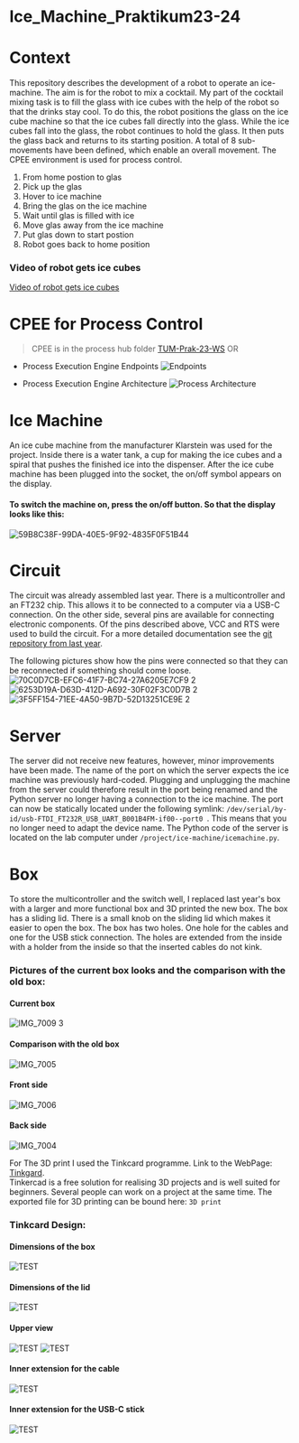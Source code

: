 # Ice_Machine_Praktikum23-24

# Context
This repository  describes the development of a robot to operate an ice-machine. The aim is for the robot to mix a cocktail. My part of the cocktail mixing task is to fill the glass with ice cubes with the help of the robot so that the drinks stay cool.
To do this, the robot positions the glass on the ice cube machine so that the ice cubes fall directly into the glass. While the ice cubes fall into the glass, the robot continues to hold the glass. It then puts the glass back and returns to its starting position.
A total of 8 sub-movements have been defined, which enable an overall movement. The CPEE environment is used for process control.

1. From home postion to glas
2. Pick up the glas
3. Hover to ice machine 
4. Bring the glas on the ice machine 
5. Wait until glas is filled with ice
6. Move glas away from the ice machine 
7. Put glas down to start postion
8. Robot goes back to home position

### Video of robot gets ice cubes
[Video of robot gets ice cubes](https://github.com/avvau/Ice_Machine_Praktikum23-24/assets/164665089/0292e08a-dd6c-4daa-80a3-537b58f087ec)


# CPEE for Process Control
> CPEE is in the process hub folder [TUM-Prak-23-WS](https://cpee.org/flow/edit.html?monitor=https://cpee.org/flow/engine/36621/) OR 
- Process Execution Engine Endpoints
![Endpoints](https://github.com/avvau/Ice_Machine_Praktikum23-24/assets/164665089/bdba5dd6-84ad-4598-aa1d-f44debefbe53)

- Process Execution Engine Architecture
![Process Architecture](https://github.com/avvau/Ice_Machine_Praktikum23-24/assets/164665089/7d231a92-ffd1-4e47-b2c4-10adc50b6182)



# Ice Machine 
An ice cube machine from the manufacturer Klarstein was used for the project. Inside there is a water tank, a cup for making the ice cubes and a spiral that pushes the finished ice into the dispenser. After the ice cube machine has been plugged into the socket, the on/off symbol appears on the display.
#### To switch the machine on, press the on/off button. So that the display looks like this:
![59B8C38F-99DA-40E5-9F92-4835F0F51B44](https://github.com/avvau/Ice_Machine_Praktikum23-24/assets/164665089/0776b5dc-eb08-4ba0-8141-29ae59371ba2)

# Circuit
The circuit was already assembled last year. There is a multicontroller and an FT232 chip. This allows it to be connected to a computer via a USB-C connection. On the other side, several pins are available for connecting electronic components. Of the pins described above, VCC and RTS were used to build the circuit. For a more detailed documentation see the [git repository from last year](https://gitlab.lrz.de/000000000149F516/tum-prac.git). 

The following pictures show how the pins were connected so that they can be reconnected if something should come loose.
![70C0D7CB-EFC6-41F7-BC74-27A6205E7CF9 2](https://github.com/avvau/Ice_Machine_Praktikum23-24/assets/164665089/b6f06479-32a7-4d87-81cf-4d1e3be6be06)
![6253D19A-D63D-412D-A692-30F02F3C0D7B 2](https://github.com/avvau/Ice_Machine_Praktikum23-24/assets/164665089/d7f9c091-b195-404f-9c33-63bee672780a)
![3F5FF154-71EE-4A50-9B7D-52D13251CE9E 2](https://github.com/avvau/Ice_Machine_Praktikum23-24/assets/164665089/f091c205-4247-471e-9588-e9eb4465d806)


# Server
The server did not receive new features, however, minor improvements have been made. The name of the port on which the server expects the ice machine was previously hard-coded. Plugging and unplugging the machine from the server could therefore result in the port being renamed and the Python server no longer having a connection to the ice machine. The port can now be statically located under the following symlink: `/dev/serial/by-id/usb-FTDI_FT232R_USB_UART_B001B4FM-if00--port0 `. This means that you no longer need to adapt the device name.
The Python code of the server is located on the lab computer under `/project/ice-machine/icemachine.py`.



# Box
To store the multicontroller and the switch well, I replaced last year's box with a larger and more functional box and 3D printed the new box. The box has a sliding lid. There is a small knob on the sliding lid which makes it easier to open the box. The box has two holes. 
One hole for the cables and one for the USB stick connection. The holes are extended from the inside with a holder from the inside so that the inserted cables do not kink. 

### Pictures of the current box looks and the comparison with the old box:

#### Current box
![IMG_7009 3](https://github.com/avvau/Ice_Machine_Praktikum23-24/assets/164665089/5a185c6c-f5ab-4c80-9261-2b62427c8af0)

#### Comparison with the old box
![IMG_7005](https://github.com/avvau/Ice_Machine_Praktikum23-24/assets/164665089/04b43e11-70f3-4dd8-b2e1-00489c9bedeb)

#### Front side
![IMG_7006](https://github.com/avvau/Ice_Machine_Praktikum23-24/assets/164665089/6bb2cc35-0f18-4bf8-830b-7fd05730082f)

#### Back side
![IMG_7004](https://github.com/avvau/Ice_Machine_Praktikum23-24/assets/164665089/295ba3af-56b7-473c-9280-91b4521666a9)

For The 3D print I used the Tinkcard programme.
Link to the WebPage: [Tinkgard](https://www.tinkercad.com).
<br>
Tinkercad is a free solution for realising 3D projects and is well suited for beginners. Several people can work on a project at the same time. The exported file for 3D printing can be bound here: `3D print`

### Tinkcard Design:
#### Dimensions of the box
![TEST](https://github.com/avvau/Ice_Machine_Praktikum23-24/assets/164665089/1cafd8a7-52c4-430c-b9a9-aa2d23e288b9)

#### Dimensions of the lid
![TEST](https://github.com/avvau/Ice_Machine_Praktikum23-24/assets/164665089/3edbc452-8dfe-4640-86d5-79574713159e)

#### Upper view
![TEST](https://github.com/avvau/Ice_Machine_Praktikum23-24/assets/164665089/021bb4e5-4c05-473f-b2ac-098df990aa75)
![TEST](https://github.com/avvau/Ice_Machine_Praktikum23-24/assets/164665089/7b896d0b-dee8-43f8-97f9-57f3bca33338)

#### Inner extension for the cable
![TEST](https://github.com/avvau/Ice_Machine_Praktikum23-24/assets/164665089/d6d9f0bd-ad1c-44f2-a256-e658d1ace917)

#### Inner extension for the USB-C stick
![TEST](https://github.com/avvau/Ice_Machine_Praktikum23-24/assets/164665089/65be7d99-9076-41a6-ad32-ca20fd48909f)




